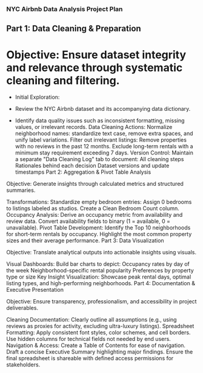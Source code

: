 ### NYC Airbnb Data Analysis Project Plan

## Part 1: Data Cleaning & Preparation

# Objective: Ensure dataset integrity and relevance through systematic cleaning and filtering.

* Initial Exploration:

* Review the NYC Airbnb dataset and its accompanying data dictionary.
* Identify data quality issues such as inconsistent formatting, missing values, or irrelevant records.
Data Cleaning Actions:
Normalize neighborhood names: standardize text case, remove extra spaces, and unify label variations.
Filter out irrelevant listings:
Remove properties with no reviews in the past 12 months.
Exclude long-term rentals with a minimum stay requirement exceeding 7 days.
Version Control:
Maintain a separate "Data Cleaning Log" tab to document:
All cleaning steps
Rationales behind each decision
Dataset versions and update timestamps
Part 2: Aggregation & Pivot Table Analysis

Objective: Generate insights through calculated metrics and structured summaries.

Transformations:
Standardize empty bedroom entries:
Assign 0 bedrooms to listings labeled as studios.
Create a Clean Bedroom Count column.
Occupancy Analysis:
Derive an occupancy metric from availability and review data.
Convert availability fields to binary (1 = available, 0 = unavailable).
Pivot Table Development:
Identify the Top 10 neighborhoods for short-term rentals by occupancy.
Highlight the most common property sizes and their average performance.
Part 3: Data Visualization

Objective: Translate analytical outputs into actionable insights using visuals.

Visual Dashboards:
Build bar charts to depict:
Occupancy rates by day of the week
Neighborhood-specific rental popularity
Preferences by property type or size
Key Insight Visualization:
Showcase peak rental days, optimal listing types, and high-performing neighborhoods.
Part 4: Documentation & Executive Presentation

Objective: Ensure transparency, professionalism, and accessibility in project deliverables.

Cleaning Documentation:
Clearly outline all assumptions (e.g., using reviews as proxies for activity, excluding ultra-luxury listings).
Spreadsheet Formatting:
Apply consistent font styles, color schemes, and cell borders.
Use hidden columns for technical fields not needed by end users.
Navigation & Access:
Create a Table of Contents for ease of navigation.
Draft a concise Executive Summary highlighting major findings.
Ensure the final spreadsheet is shareable with defined access permissions for stakeholders.
